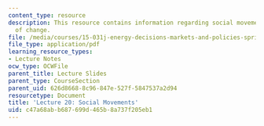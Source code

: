 ```yaml
---
content_type: resource
description: This resource contains information regarding social movements as agents
  of change.
file: /media/courses/15-031j-energy-decisions-markets-and-policies-spring-2012/c47a68abb687699d465b8a737f205eb1_MIT15_031JS12_lec20.pdf
file_type: application/pdf
learning_resource_types:
- Lecture Notes
ocw_type: OCWFile
parent_title: Lecture Slides
parent_type: CourseSection
parent_uid: 626d8668-8c96-847e-527f-5847537a2d94
resourcetype: Document
title: 'Lecture 20: Social Movements'
uid: c47a68ab-b687-699d-465b-8a737f205eb1
---
```

